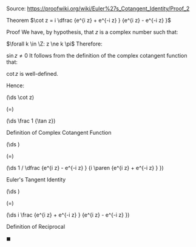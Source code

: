 # 

Source: https://proofwiki.org/wiki/Euler%27s_Cotangent_Identity/Proof_2

Theorem
$\cot z = i \dfrac {e^{i z} + e^{-i z} } {e^{i z} - e^{-i z} }$


Proof
We have, by hypothesis, that $z$ is a complex number such that:

$\forall k \in \Z: z \ne k \pi$
Therefore:

$\sin z \ne 0$
It follows from the definition of the complex cotangent function that:

$\cot z$
is well-defined.

Hence:














\(\ds \cot z\)

\(=\)







\(\ds \frac 1 {\tan z}\)





Definition of Complex Cotangent Function














\(\ds \)

\(=\)







\(\ds 1 / \dfrac {e^{i z} - e^{-i z} } {i \paren {e^{i z} + e^{-i z} } }\)





Euler's Tangent Identity














\(\ds \)

\(=\)







\(\ds i \frac {e^{i z} + e^{-i z} } {e^{i z} - e^{-i z} }\)





Definition of Reciprocal



$\blacksquare$





